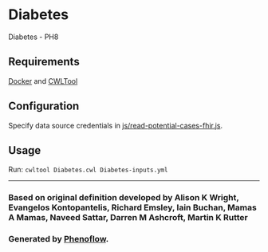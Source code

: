 # Diabetes

Diabetes - PH8

## Requirements

[Docker](https://docs.docker.com/install/) and [CWLTool](https://github.com/common-workflow-language/cwltool#install)

## Configuration

Specify data source credentials in [js/read-potential-cases-fhir.js](js/read-potential-cases-fhir.js).

## Usage

Run: `cwltool Diabetes.cwl Diabetes-inputs.yml`

***

### Based on original definition developed by Alison K Wright, Evangelos Kontopantelis, Richard Emsley, Iain Buchan, Mamas A Mamas, Naveed Sattar, Darren M Ashcroft, Martin K Rutter
### Generated by [Phenoflow](https://kclhi.org/phenoflow).
